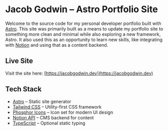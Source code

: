 # Jacob Godwin – Astro Portfolio Site

Welcome to the source code for my personal developer portfolio built with [Astro](https://astro.build/). This site was primarily built as a means to update my portfolio site to something more clean and minimal while also exploring a new framework, Astro. It also used this as an opportunity to learn new skills, like integrating with [Notion](https://www.notion.so/) and using that as a content backend.

## Live Site

Visit the site here: [https://jacobgodwin.dev](https://jacobgodwin.dev)

## Tech Stack

- [Astro](https://astro.build/) – Static site generator
- [Tailwind CSS](https://tailwindcss.com/) – Utility-first CSS framework
- [Phosphor Icons](https://phosphoricons.com/) – Icon set for modern UI design
- [Notion API](https://developers.notion.com/) – CMS backend for content
- [TypeScript](https://www.typescriptlang.org/) – Optional static typing
